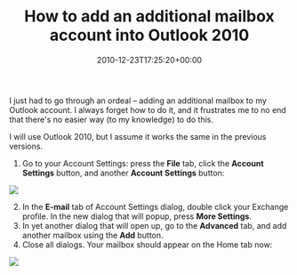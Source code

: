 ﻿---
title: How to add an additional mailbox account into Outlook 2010
date: 2010-12-23T17:25:20+00:00
---
I just had to go through an ordeal &ndash; adding an additional mailbox to my Outlook account. I always forget how to do it, and it frustrates me to no end that there's no easier way (to my knowledge) to do this.

I will use Outlook 2010, but I assume it works the same in the previous versions.

  1. Go to your Account Settings: press the **File** tab, click the **Account Settings** button, and another **Account Settings** button:
  
  ![](http://i2.wp.com/hmemcpy.com/wp-content/uploads/2010/12/image3.png)

  2. In the **E-mail** tab of Account Settings dialog, double click your Exchange profile. In the new dialog that will popup, press **More Settings**.
  3. In yet another dialog that will open up, go to the **Advanced** tab, and add another mailbox using the **Add** button.
  4. Close all dialogs. Your mailbox should appear on the Home tab now:
  
  ![](http://i2.wp.com/hmemcpy.com/wp-content/uploads/2010/12/image4.png)
